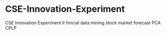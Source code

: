 # CSE-Innovation-Experiment
CSE Innovation Experiment II
finicial data mining
stock market forecast
PCA
CPLP
